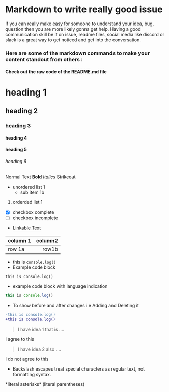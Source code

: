 # Markdown to write really good issue

<P>If you can really make easy for someone to understand your idea, bug, question then you are more likely gonna get help. Having a good communication skill be it on issue, readme files, social media like discord or slack is a great way to get noticed and get into the conversation. </p>

### Here are some of the markdown commands to make your content standout from others :
#### Check out the raw code of the README.md file

# heading 1
## heading 2
### heading 3
#### heading 4
#### heading 5
###### heading 6
 
Normal Text
**Bold**
*Italics*
~~Strikeout~~
- unordered list 1
   - sub item 1b
1. orderded list 1

- [x] checkbox complete
- [ ] checkbox incomplete
- [Linkable Text](github.com/veesesh)

|column 1 | column2 |
| :--- | ---: |
| row 1a | row1b |

- this is `console.log()`
- Example code block
 
 ```
 this is console.log()
 ```
 
 - example code block with language indication 
 ```js
 this is console.log()
 ```
 
 - To show before and after changes i.e Adding and Deleting it
 
 ```diff
 -this is console.log()
 +this is console.log()
 ```
 
> I have idea 1 that is ....

I agree to this

> I have idea 2 also ....

I do not agree to this

- Backslash escapes treat special characters as regular text, not formatting syntax.

 \*literal asterisks\* 
 \(literal parentheses\)
